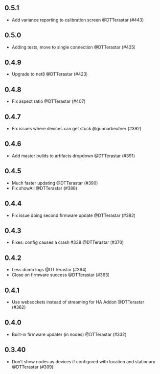 ## 0.5.1

- Add variance reporting to calibration screen @DTTerastar (#443)

## 0.5.0

- Adding tests, move to single connection @DTTerastar (#435)

## 0.4.9

- Upgrade to net8 @DTTerastar (#423)

## 0.4.8

- Fix aspect ratio @DTTerastar (#407)

## 0.4.7

- Fix issues where devices can get stuck @gunnarbeutner (#392)

## 0.4.6

- Add master builds to artifacts dropdown @DTTerastar (#391)

## 0.4.5

- Much faster updating @DTTerastar (#390)
- Fix showAll @DTTerastar (#388)

## 0.4.4

- Fix issue doing second firmware update @DTTerastar (#382)

## 0.4.3

- Fixes: config causes a crash #338 @DTTerastar (#370)

## 0.4.2

- Less dumb logs @DTTerastar (#364)
- Close on firmware success @DTTerastar (#363)

## 0.4.1

- Use websockets instead of streaming for HA Addon @DTTerastar (#362)

## 0.4.0

- Built-in firmware updater (in nodes) @DTTerastar (#332)

## 0.3.40

- Don't show nodes as devices if configured with location and stationary @DTTerastar (#309)
